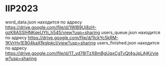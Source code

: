# IIP2023

word_data.json находится по адресу https://drive.google.com/file/d/1WlB9Uj8zH-gzK8ASSlHNKqeUYti_h545/view?usp=sharing
users_queue.json находится по адресу https://drive.google.com/file/d/1IckYc5kRM-1KVrHy1E804kaXfkglpkcI/view?usp=sharing
users_finished.json находится по адресу https://drive.google.com/file/d/1T_yd78ITzX8mBgUqxCgTvQt4gJpLAjKi/view?usp=sharing
